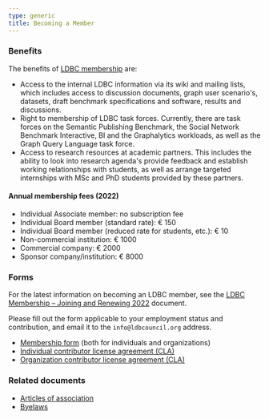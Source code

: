 ```yaml
---
type: generic 
title: Becoming a Member
---
```


### Benefits

The benefits of [LDBC membership](/organizational-members) are:

* Access to the internal LDBC information via its wiki and mailing lists, which includes access to discussion documents, graph user scenario's, datasets, draft benchmark specifications and software, results and discussions.
* Right to membership of LDBC task forces. Currently, there are task forces on the Semantic Publishing Benchmark, the Social Network Benchmark Interactive, BI and the Graphalytics workloads, as well as the Graph Query Language task force.
* Access to research resources at academic partners. This includes the ability to look into research agenda's provide feedback and establish working relationships with students, as well as arrange targeted internships with MSc and PhD students provided by these partners.

#### Annual membership fees (2022)

* Individual Associate member​:​ no subscription fee
* Individual Board member​ ​(standard rate): € 150
* Individual Board member​ (reduced rate for students, etc.): € 10
* Non-commercial institution​: € 1000
* Commercial company​: € 2000
* Sponsor company/institution: € 8000

### Forms

For the latest information on becoming an LDBC member, see the [LDBC Membership – Joining and Renewing 2022](/docs/LDBC.Membership.-.Joining.and.Renewing.2022.pdf) document.

Please fill out the form applicable to your employment status and contribution, and email it to the `info@ldbcouncil.org` address.

* [Membership form](/docs/LDBC.Membership.Application.and.Renewal.Form.2021-01-14.pdf) (both for individuals and organizations)
* [Individual contributor license agreement (CLA)](/docs/LDBC.Individual.Contributor.License.Agreement.Form-2020-10-23.pdf)
* [Organization contributor license agreement (CLA)](/docs/LDBC.Organization.Contributor.License.Agreement.Form-2020-10-23.pdf)

### Related documents

* [Articles of association](/docs/LDBC.Articles.of.Association.ADOPTED.2021-01-14.pdf)
* [Byelaws](/docs/LDBC.Byelaws.1.3.ADOPTED.2021-01-14.pdf)
